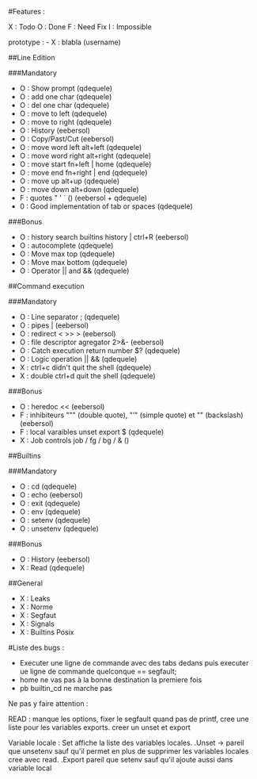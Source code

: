 #Features :

X : Todo
O : Done
F : Need Fix
I : Impossible

prototype : - X : blabla (username)

##Line Edition

###Mandatory

- O : Show prompt (qdequele)
- O : add one char (qdequele)
- O : del one char (qdequele)
- O : move to left (qdequele)
- O : move to right (qdequele)
- O : History (eebersol)
- O : Copy/Past/Cut (eebersol)
- O : move word left alt+left (qdequele)
- O : move word right alt+right (qdequele)
- O : move start fn+left | home (qdequele)
- O : move end fn+right | end (qdequele)
- O : move up alt+up (qdequele)
- O : move down alt+down (qdequele)
- F : quotes " ' ` () (eebersol + qdequele)
- 0 : Good implementation of tab or spaces (qdequele)

###Bonus

- O : history search builtins history | ctrl+R (eebersol)
- O : autocomplete (qdequele)
- O : Move max top (qdequele)
- O : Move max bottom (qdequele)
- O : Operator || and && (qdequele)

##Command execution

###Mandatory

- O : Line separator ; (qdequele)
- O : pipes | (eebersol)
- O : redirect  < >> > (eebersol)
- O : file descriptor agregator 2>&- (eebersol)
- O : Catch execution return number $? (qdequele)
- O : Logic operation || && (qdequele)
- X : ctrl+c didn't quit the shell (qdequele)
- X : double ctrl+d quit the shell (qdequele)

###Bonus

- O : heredoc << (eebersol)
- F : inhibiteurs """ (double quote), "’" (simple quote) et "\" (backslash) (eebersol)
- F : local varaibles unset export $ (qdequele)
- X : Job controls job / fg / bg / & ()

##Builtins

###Mandatory

- O : cd (qdequele)
- O : echo (eebersol)
- O : exit (qdequele)
- O : env (qdequele)
- O : setenv (qdequele)
- O : unsetenv (qdequele)

###Bonus

- O : History (eebersol)
- X : Read (qdequele)

##General

- X : Leaks
- X : Norme
- X : Segfaut
- X : Signals
- X : Builtins Posix

#Liste des bugs :

- Executer une ligne de commande avec des tabs dedans puis executer ue ligne de commande quelconque == segfault;
- home ne vas pas à la bonne destination la premiere fois
- pb builtin_cd ne marche pas






Ne pas y faire attention :

READ : manque les options, fixer le segfault quand pas de printf, cree une liste pour les variables exports. creer un unset et export

Variable locale : Set affiche la liste des variables locales.
				 .Unset -> pareil que unsetenv sauf qu'il permet en plus de supprimer les variables locales cree avec read.
				 .Export pareil que setenv sauf qu'il ajoute aussi dans variable local

